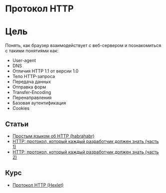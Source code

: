 # Протокол HTTP

# Цель
Понять, как браузер взаимодействует с веб-сервером и познакомиться с такими понятиями как:
- User-agent
- DNS
- Отличия HTTP 1.1 от версии 1.0
- Тело HTTP-запроса
- Передача данных
- Отправка форм
- Transfer-Encoding
- Перенаправления
- Базовая аутентификация
- Cookies

## Статьи
- [Простым языком об HTTP (habrahabr)](https://habrahabr.ru/post/215117/)
- [HTTP: протокол, который каждый разработчик должен знать (часть 1)](http://ruseller.com/lessons.php?rub=28&id=1726)
- [HTTP: протокол, который каждый разработчик должен знать (часть 2)](http://ruseller.com/lessons.php?rub=28&id=1777)

## Курс
- [Протокол HTTP (Hexlet)](https://ru.hexlet.io/courses/http_protocol)
